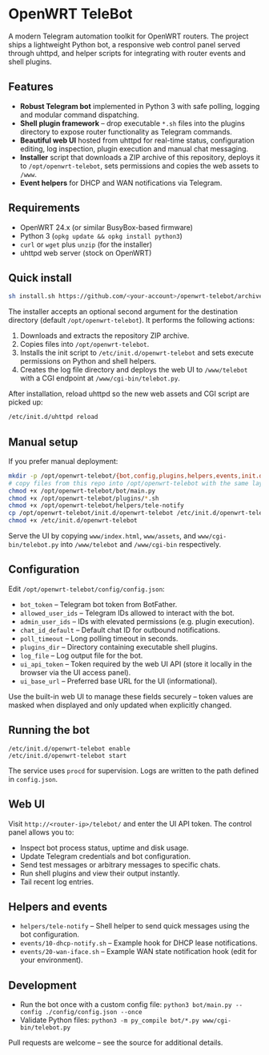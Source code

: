 # OpenWRT TeleBot

A modern Telegram automation toolkit for OpenWRT routers. The project ships a
lightweight Python bot, a responsive web control panel served through uhttpd,
and helper scripts for integrating with router events and shell plugins.

## Features

- **Robust Telegram bot** implemented in Python 3 with safe polling, logging and
  modular command dispatching.
- **Shell plugin framework** – drop executable `*.sh` files into the plugins
  directory to expose router functionality as Telegram commands.
- **Beautiful web UI** hosted from uhttpd for real-time status, configuration
  editing, log inspection, plugin execution and manual chat messaging.
- **Installer** script that downloads a ZIP archive of this repository, deploys
  it to `/opt/openwrt-telebot`, sets permissions and copies the web assets to
  `/www`.
- **Event helpers** for DHCP and WAN notifications via Telegram.

## Requirements

- OpenWRT 24.x (or similar BusyBox-based firmware)
- Python 3 (`opkg update && opkg install python3`)
- `curl` or `wget` plus `unzip` (for the installer)
- uhttpd web server (stock on OpenWRT)

## Quick install

```sh
sh install.sh https://github.com/<your-account>/openwrt-telebot/archive/refs/heads/main.zip
```

The installer accepts an optional second argument for the destination directory
(default `/opt/openwrt-telebot`). It performs the following actions:

1. Downloads and extracts the repository ZIP archive.
2. Copies files into `/opt/openwrt-telebot`.
3. Installs the init script to `/etc/init.d/openwrt-telebot` and sets execute
   permissions on Python and shell helpers.
4. Creates the log file directory and deploys the web UI to `/www/telebot` with
   a CGI endpoint at `/www/cgi-bin/telebot.py`.

After installation, reload uhttpd so the new web assets and CGI script are
picked up:

```sh
/etc/init.d/uhttpd reload
```

## Manual setup

If you prefer manual deployment:

```sh
mkdir -p /opt/openwrt-telebot/{bot,config,plugins,helpers,events,init.d}
# copy files from this repo into /opt/openwrt-telebot with the same layout
chmod +x /opt/openwrt-telebot/bot/main.py
chmod +x /opt/openwrt-telebot/plugins/*.sh
chmod +x /opt/openwrt-telebot/helpers/tele-notify
cp /opt/openwrt-telebot/init.d/openwrt-telebot /etc/init.d/openwrt-telebot
chmod +x /etc/init.d/openwrt-telebot
```

Serve the UI by copying `www/index.html`, `www/assets`, and
`www/cgi-bin/telebot.py` into `/www/telebot` and `/www/cgi-bin` respectively.

## Configuration

Edit `/opt/openwrt-telebot/config/config.json`:

- `bot_token` – Telegram bot token from BotFather.
- `allowed_user_ids` – Telegram IDs allowed to interact with the bot.
- `admin_user_ids` – IDs with elevated permissions (e.g. plugin execution).
- `chat_id_default` – Default chat ID for outbound notifications.
- `poll_timeout` – Long polling timeout in seconds.
- `plugins_dir` – Directory containing executable shell plugins.
- `log_file` – Log output file for the bot.
- `ui_api_token` – Token required by the web UI API (store it locally in the
  browser via the UI access panel).
- `ui_base_url` – Preferred base URL for the UI (informational).

Use the built-in web UI to manage these fields securely – token values are
masked when displayed and only updated when explicitly changed.

## Running the bot

```
/etc/init.d/openwrt-telebot enable
/etc/init.d/openwrt-telebot start
```

The service uses `procd` for supervision. Logs are written to the path defined
in `config.json`.

## Web UI

Visit `http://<router-ip>/telebot/` and enter the UI API token. The control
panel allows you to:

- Inspect bot process status, uptime and disk usage.
- Update Telegram credentials and bot configuration.
- Send test messages or arbitrary messages to specific chats.
- Run shell plugins and view their output instantly.
- Tail recent log entries.

## Helpers and events

- `helpers/tele-notify` – Shell helper to send quick messages using the bot
  configuration.
- `events/10-dhcp-notify.sh` – Example hook for DHCP lease notifications.
- `events/20-wan-iface.sh` – Example WAN state notification hook (edit for your
  environment).

## Development

- Run the bot once with a custom config file:
  `python3 bot/main.py --config ./config/config.json --once`
- Validate Python files: `python3 -m py_compile bot/*.py www/cgi-bin/telebot.py`

Pull requests are welcome – see the source for additional details.
